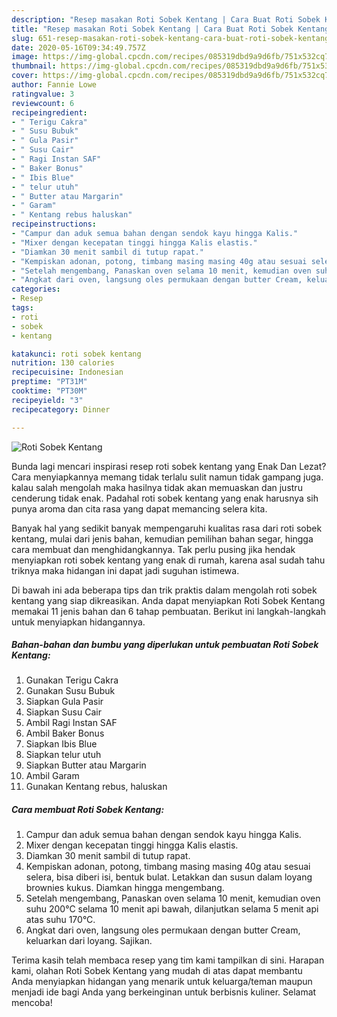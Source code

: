 ```yaml
---
description: "Resep masakan Roti Sobek Kentang | Cara Buat Roti Sobek Kentang Yang Enak Dan Lezat"
title: "Resep masakan Roti Sobek Kentang | Cara Buat Roti Sobek Kentang Yang Enak Dan Lezat"
slug: 651-resep-masakan-roti-sobek-kentang-cara-buat-roti-sobek-kentang-yang-enak-dan-lezat
date: 2020-05-16T09:34:49.757Z
image: https://img-global.cpcdn.com/recipes/085319dbd9a9d6fb/751x532cq70/roti-sobek-kentang-foto-resep-utama.jpg
thumbnail: https://img-global.cpcdn.com/recipes/085319dbd9a9d6fb/751x532cq70/roti-sobek-kentang-foto-resep-utama.jpg
cover: https://img-global.cpcdn.com/recipes/085319dbd9a9d6fb/751x532cq70/roti-sobek-kentang-foto-resep-utama.jpg
author: Fannie Lowe
ratingvalue: 3
reviewcount: 6
recipeingredient:
- " Terigu Cakra"
- " Susu Bubuk"
- " Gula Pasir"
- " Susu Cair"
- " Ragi Instan SAF"
- " Baker Bonus"
- " Ibis Blue"
- " telur utuh"
- " Butter atau Margarin"
- " Garam"
- " Kentang rebus haluskan"
recipeinstructions:
- "Campur dan aduk semua bahan dengan sendok kayu hingga Kalis."
- "Mixer dengan kecepatan tinggi hingga Kalis elastis."
- "Diamkan 30 menit sambil di tutup rapat."
- "Kempiskan adonan, potong, timbang masing masing 40g atau sesuai selera, bisa diberi isi, bentuk bulat. Letakkan dan susun dalam loyang brownies kukus. Diamkan hingga mengembang."
- "Setelah mengembang, Panaskan oven selama 10 menit, kemudian oven suhu 200°C selama 10 menit api bawah, dilanjutkan selama 5 menit api atas suhu 170°C."
- "Angkat dari oven, langsung oles permukaan dengan butter Cream, keluarkan dari loyang. Sajikan."
categories:
- Resep
tags:
- roti
- sobek
- kentang

katakunci: roti sobek kentang 
nutrition: 130 calories
recipecuisine: Indonesian
preptime: "PT31M"
cooktime: "PT30M"
recipeyield: "3"
recipecategory: Dinner

---
```



![Roti Sobek Kentang](https://img-global.cpcdn.com/recipes/085319dbd9a9d6fb/751x532cq70/roti-sobek-kentang-foto-resep-utama.jpg)

Bunda lagi mencari inspirasi resep roti sobek kentang yang Enak Dan Lezat? Cara menyiapkannya memang tidak terlalu sulit namun tidak gampang juga. kalau salah mengolah maka hasilnya tidak akan memuaskan dan justru cenderung tidak enak. Padahal roti sobek kentang yang enak harusnya sih punya aroma dan cita rasa yang dapat memancing selera kita.

Banyak hal yang sedikit banyak mempengaruhi kualitas rasa dari roti sobek kentang, mulai dari jenis bahan, kemudian pemilihan bahan segar, hingga cara membuat dan menghidangkannya. Tak perlu pusing jika hendak menyiapkan roti sobek kentang yang enak di rumah, karena asal sudah tahu triknya maka hidangan ini dapat jadi suguhan istimewa.




Di bawah ini ada beberapa tips dan trik praktis dalam mengolah roti sobek kentang yang siap dikreasikan. Anda dapat menyiapkan Roti Sobek Kentang memakai 11 jenis bahan dan 6 tahap pembuatan. Berikut ini langkah-langkah untuk menyiapkan hidangannya.

<!--inarticleads1-->

##### Bahan-bahan dan bumbu yang diperlukan untuk pembuatan Roti Sobek Kentang:

1. Gunakan  Terigu Cakra
1. Gunakan  Susu Bubuk
1. Siapkan  Gula Pasir
1. Siapkan  Susu Cair
1. Ambil  Ragi Instan SAF
1. Ambil  Baker Bonus
1. Siapkan  Ibis Blue
1. Siapkan  telur utuh
1. Siapkan  Butter atau Margarin
1. Ambil  Garam
1. Gunakan  Kentang rebus, haluskan




<!--inarticleads2-->

##### Cara membuat Roti Sobek Kentang:

1. Campur dan aduk semua bahan dengan sendok kayu hingga Kalis.
1. Mixer dengan kecepatan tinggi hingga Kalis elastis.
1. Diamkan 30 menit sambil di tutup rapat.
1. Kempiskan adonan, potong, timbang masing masing 40g atau sesuai selera, bisa diberi isi, bentuk bulat. Letakkan dan susun dalam loyang brownies kukus. Diamkan hingga mengembang.
1. Setelah mengembang, Panaskan oven selama 10 menit, kemudian oven suhu 200°C selama 10 menit api bawah, dilanjutkan selama 5 menit api atas suhu 170°C.
1. Angkat dari oven, langsung oles permukaan dengan butter Cream, keluarkan dari loyang. Sajikan.




Terima kasih telah membaca resep yang tim kami tampilkan di sini. Harapan kami, olahan Roti Sobek Kentang yang mudah di atas dapat membantu Anda menyiapkan hidangan yang menarik untuk keluarga/teman maupun menjadi ide bagi Anda yang berkeinginan untuk berbisnis kuliner. Selamat mencoba!
